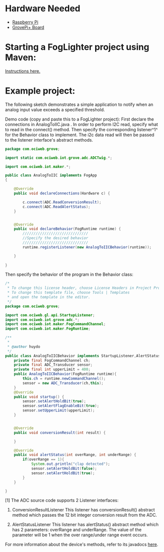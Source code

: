 # Hardware Needed
- [Raspberry Pi](https://www.raspberrypi.org/)
- [GrovePi+ Board](https://www.dexterindustries.com/shop/grovepi-board/)

# Starting a FogLighter project using Maven: 
[Instructions here.](https://github.com/oci-pronghorn/FogLighter/blob/master/README.md)

# Example project:
The following sketch demonstrates a simple application to notify when an analog input value exceeds a specified threshold.

Demo code (copy and paste this to a FogLighter project):
First declare the connections in AnalogToIIC.java . In order to perform I2C read, specify what to read in the connect() method. Then specify the corresponding listener^1^ for the Behavior class to implement. The i2c data read will then be passed to the listener interface's abstract methods. 


```java
package com.ociweb.grove;

import static com.ociweb.iot.grove.adc.ADCTwig.*;

import com.ociweb.iot.maker.*;

public class AnalogToIIC implements FogApp
{

    @Override
    public void declareConnections(Hardware c) {

        c.connect(ADC.ReadConversionResult);
        c.connect(ADC.ReadAlertStatus);
    }


    @Override
    public void declareBehavior(FogRuntime runtime) {
        //////////////////////////////
        //Specify the desired behavior
        //////////////////////////////
        runtime.registerListener(new AnalogToIICBehavior(runtime));

    }
          
}
```


Then specify the behavior of the program in the Behavior class:

```java
/*
 * To change this license header, choose License Headers in Project Properties.
 * To change this template file, choose Tools | Templates
 * and open the template in the editor.
 */
package com.ociweb.grove;

import com.ociweb.gl.api.StartupListener;
import com.ociweb.iot.grove.adc.*;
import com.ociweb.iot.maker.FogCommandChannel;
import com.ociweb.iot.maker.FogRuntime;

/**
 *
 * @author huydo
 */
public class AnalogToIICBehavior implements StartupListener,AlertStatusListener,ConversionResultListener{
    private final FogCommandChannel ch;
    private final ADC_Transducer sensor;
    private final int upperLimit = 400;
    public AnalogToIICBehavior(FogRuntime runtime){
        this.ch = runtime.newCommandChannel();
        sensor = new ADC_Transducer(ch,this);
    }
    @Override
    public void startup() {
        sensor.setAlertHoldBit(true);
        sensor.setAlertFlagEnableBit(true);
        sensor.setUpperLimit(upperLimit);
    }


    @Override
    public void conversionResult(int result) {

    }

    @Override
    public void alertStatus(int overRange, int underRange) {
        if(overRange == 1){
            System.out.println("clap detected");
            sensor.setAlertHoldBit(false);
            sensor.setAlertHoldBit(true);
        }
    }

}
```


[1] The ADC source code supports 2 Listener interfaces:
1. ConversionResultListener
This listener has conversionResult() abstract method which passes the 12 bit integer conversion result from the ADC.

2. AlertStatusListener
This listener has alertStatus() abstract method which has 2 parameters: overRange and underRange. The value of the parameter will be 1 when the over range/under range event occurs. 

For more information about the device's methods, refer to its javadocs [here](https://github.com/oci-pronghorn/FogLight/blob/master/src/main/java/com/ociweb/iot/grove/adc/ADC_Transducer.java).



